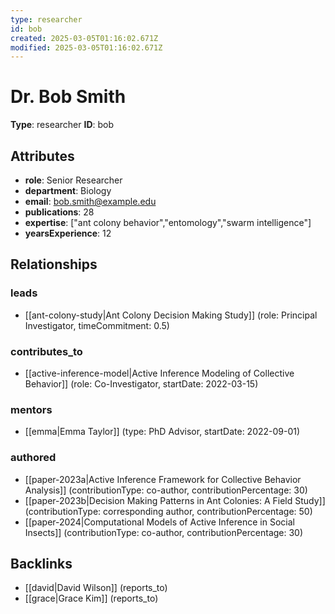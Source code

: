 ```yaml
---
type: researcher
id: bob
created: 2025-03-05T01:16:02.671Z
modified: 2025-03-05T01:16:02.671Z
---
```


# Dr. Bob Smith

**Type**: researcher
**ID**: bob

## Attributes

- **role**: Senior Researcher
- **department**: Biology
- **email**: bob.smith@example.edu
- **publications**: 28
- **expertise**: ["ant colony behavior","entomology","swarm intelligence"]
- **yearsExperience**: 12

## Relationships

### leads

- [[ant-colony-study|Ant Colony Decision Making Study]] (role: Principal Investigator, timeCommitment: 0.5)

### contributes_to

- [[active-inference-model|Active Inference Modeling of Collective Behavior]] (role: Co-Investigator, startDate: 2022-03-15)

### mentors

- [[emma|Emma Taylor]] (type: PhD Advisor, startDate: 2022-09-01)

### authored

- [[paper-2023a|Active Inference Framework for Collective Behavior Analysis]] (contributionType: co-author, contributionPercentage: 30)
- [[paper-2023b|Decision Making Patterns in Ant Colonies: A Field Study]] (contributionType: corresponding author, contributionPercentage: 50)
- [[paper-2024|Computational Models of Active Inference in Social Insects]] (contributionType: co-author, contributionPercentage: 30)

## Backlinks

- [[david|David Wilson]] (reports_to)
- [[grace|Grace Kim]] (reports_to)

